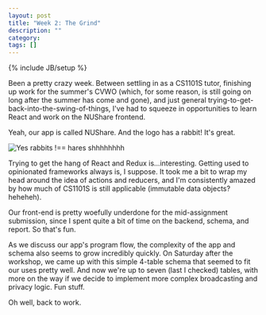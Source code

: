 ```yaml
---
layout: post
title: "Week 2: The Grind"
description: ""
category:
tags: []
---
```

{% include JB/setup %}

Been a pretty crazy week. Between settling in as a CS1101S tutor, finishing up work for the summer's CVWO (which, for some reason, is still going on long after the summer has come and gone), and just general trying-to-get-back-into-the-swing-of-things, I've had to squeeze in opportunities to learn React and work on the NUShare frontend.

Yeah, our app is called NUShare. And the logo has a rabbit! It's great.

![](/blog/assets/images/nushare.png "Yes rabbits !== hares shhhhhhhh")

Trying to get the hang of React and Redux is...interesting. Getting used to opinionated frameworks always is, I suppose. It took me a bit to wrap my head around the idea of actions and reducers, and I'm consistently amazed by how much of CS1101S is still applicable (immutable data objects? heheheh).

Our front-end is pretty woefully underdone for the mid-assignment submission, since I spent quite a bit of time on the backend, schema, and report. So that's fun.

As we discuss our app's program flow, the complexity of the app and schema also seems to grow incredibly quickly. On Saturday after the workshop, we came up with this simple 4-table schema that seemed to fit our uses pretty well. And now we're up to seven (last I checked) tables, with more on the way if we decide to implement more complex broadcasting and privacy logic. Fun stuff.

Oh well, back to work.
